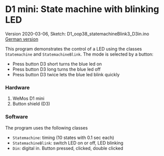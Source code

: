 # D1 mini: State machine with blinking LED
Version 2020-03-06, Sketch: D1_oop38_statemachineBlink3_D3in.ino   
[German version](./LIESMICH.md "Deutsche Version")   

This program demonstrates the control of a LED using the classes `Statemachine` and `StatemachineBlink`. The mode is selected by a button:   
* Press button D3 short turns the blue led on   
* Press button D3 long turns the blue led off   
* Press button D3 twice lets the blue led blink quickly   

### Hardware
1. WeMos D1 mini
2. Button shield (D3)

### Software
The program uses the following classes   
* `Statemachine`: timing (10 states with 0.1 sec each)   
* `StatemachineBlink`: switch LED on or off, LED blinking   
* `Din`: digital in. Button pressed, clicked, double clicked
